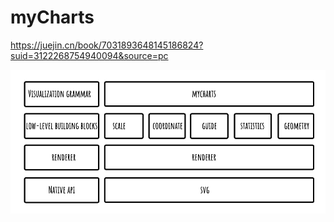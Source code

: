 # myCharts

https://juejin.cn/book/7031893648145186824?suid=3122268754940094&source=pc

![Alt text](image.png)
